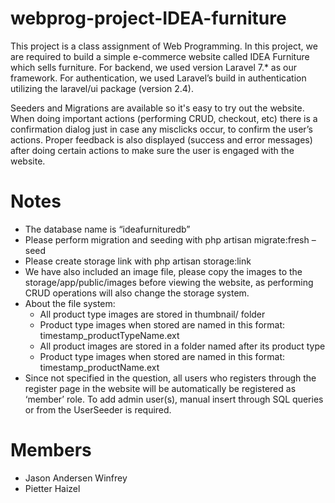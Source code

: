 # webprog-project-IDEA-furniture

This project is a class assignment of Web Programming. In this project, we are required to build a simple e-commerce website called IDEA Furniture which sells furniture. For backend, we used version Laravel 7.* as our framework. For authentication, we used Laravel’s build in authentication utilizing the laravel/ui package (version 2.4).

Seeders and Migrations are available so it's easy to try out the website. When doing important actions (performing CRUD, checkout, etc) there is a confirmation dialog just in case any misclicks occur, to confirm the user’s actions. Proper feedback is also displayed (success and error messages) after doing certain actions to make sure the user is engaged with the website.

# Notes

*	The database name is “ideafurnituredb”
*	Please perform migration and seeding with php artisan migrate:fresh –seed
*	Please create storage link with php artisan storage:link
*	We have also included an image file, please copy the images to the storage/app/public/images before viewing the website, as performing CRUD operations will also change the storage system.
*	About the file system:
    *	All product type images are stored in thumbnail/ folder
    *	Product type images when stored are named in this format: timestamp_productTypeName.ext
    *	All product images are stored in a folder named after its product type 
    *	Product type images when stored are named in this format: timestamp_productName.ext
*	Since not specified in the question, all users who registers through the register page in the website will be automatically be registered as ‘member’ role. To add admin user(s), manual insert through SQL queries or from the UserSeeder is required.

# Members
* Jason Andersen Winfrey
* Pietter Haizel

